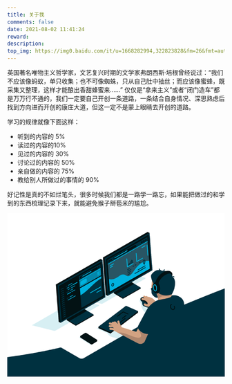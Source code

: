 ```yaml
---
title: 关于我
comments: false
date: 2021-08-02 11:41:24
reward:
description:
top_img: https://img0.baidu.com/it/u=1668282994,322823828&fm=26&fmt=auto&gp=0.jpg
---
```


英国著名唯物主义哲学家，文艺复兴时期的文学家弗朗西斯·培根曾经说过：“我们不应该像蚂蚁，单只收集；也不可像蜘蛛，只从自己肚中抽丝；而应该像蜜蜂，既采集又整理，这样才能酿出香甜蜂蜜来……”
仅仅是“拿来主义”或者“闭门造车”都是万万行不通的，我们一定要自己开创一条道路，一条结合自身情况、深思熟虑后找到方向进而开创的康庄大道，但这一定不是蒙上眼睛去开创的道路。

学习的规律就像下面这样：

- 听到的内容的 5%
- 读过的内容的10%
- 见过的内容的 30%
- 讨论过的内容的 50%
- 亲自做的内容的 75%
- 教给别人所做过的事情的 90%

好记性是真的不如烂笔头，很多时候我们都是一路学一路忘，如果能把做过的和学到的东西梳理记录下来，就能避免猴子掰苞米的尴尬。



![](./code.gif)




